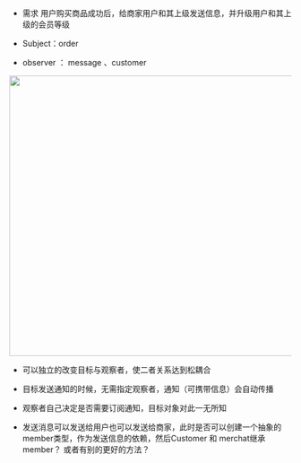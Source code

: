 + 需求 用户购买商品成功后，给商家用户和其上级发送信息，并升级用户和其上级的会员等级

+ Subject：order
+ observer ： message 、customer

<div align="center">
<img src="https://pine-static.oss-cn-hangzhou.aliyuncs.com/uPic/observer.png" height="500" width="800" >
</div>

+ 可以独立的改变目标与观察者，使二者关系达到松耦合
+ 目标发送通知的时候，无需指定观察者，通知（可携带信息）会自动传播
+ 观察者自己决定是否需要订阅通知，目标对象对此一无所知





+ 发送消息可以发送给用户也可以发送给商家，此时是否可以创建一个抽象的member类型，作为发送信息的依赖，然后Customer 和 merchat继承member？ 或者有别的更好的方法？
